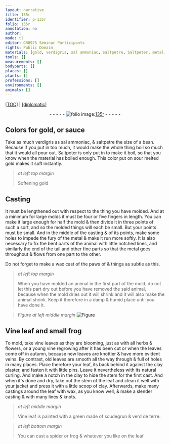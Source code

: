 ```yaml
---
layout: narrative
title: 135r
identifier: p-135r
folio: 135r
annotation: no
author:
mode: tl
editor: GR8975 Seminar Participants
rights: Public Domain
materials: [gold, verdigris, sal ammoniac, saltpetre, Saltpeter, metal, Vine leaf, frog, vine leaves, herbs, flowers, vine, leaves, leaf, clay plaster, wax, scudegrun, verd de terre]
tools: []
measurements: []
bodyparts: []
places: []
plants: []
professions: []
environments: []
animals: []
---
```


<p><a href="{{ site.baseurl }}/translation/">[TOC]</a> | <a href="{{ site.baseurl }}/texts/p-135r_tc/" target="_blank">[diplomatic]</a></p><div class="folio" align="center">- - - - - <a href="http://gallica.bnf.fr/ark:/12148/btv1b10500001g/f275.item.r=" target="_blank"><img src="https://cu-mkp.github.io/2017-workshop-edition/assets/photo-icon.png" alt="folio image: " style="display:inline-block; margin-bottom:-3px;"/>135r</a> - - - - - </div>  
  

## Colors for <span class="m">gold</span>, or sauce

 
 Take as much <span class="m">verdigris</span> as <span class="m">sal ammoniac</span>, & <span class="m">saltpetre</span> the size of a bean. Because if you put in too much, it would make the whole thing boil so much that it would all pour out. <span class="m">Saltpeter</span> is only put in to make it boil, so that you know when the material has boiled enough. This color put on sour melted <span class="m">gold</span> makes it soft instantly.
 
> *at left top margin*
> 
> 
> Softening <span class="m">gold</span>
 
 
  

## Casting

 
 It must be lengthened out with respect to the thing you have molded. And at a minimum for large molds it must be four or five fingers in length. You can make it large enough for half the mold & then divide it in three points of such a sort, and so the molded things will <span class="x">each</span> be small. But your points must be small. And in the middle of the casting & of its points, make some holes to impede the fury of the <span class="m">metal</span> & make it run more softly. It is also necessary to fix the bent parts of the animal with little notched lines, and similarly the end of the tail and other fine parts so that the <span class="m">metal</span> goes throughout & flows from one part to the other.
 
 Do not forget to make a wax cast of the paws of <span class="ill"></span> & things as subtle as this.
 
> *at left top margin*
> 
> 
>   When you have molded an animal in the first part of the mold, do not let this part dry out before you have removed the said animal, because when the mold dries out it will shrink and it will also make the animal shrink. Keep it therefore in a damp & humid place until you have done it.
 
> *Figure*
> *at left middle margin*
> <a href="https://drive.google.com/open?id=0B9-oNrvWdlO5U3BqOGxwTHNPeVk" target="_blank"><img src="https://cu-mkp.github.io/GR8975-edition/assets/photo-icon.png" alt="Figure" style="display:inline-block; margin-bottom:-3px;"/></a>
 
 
  

## <span class="m">Vine leaf</span> and small <span class="m">frog</span>

 
 To mold, take <span class="m">vine leaves</span> as they are blooming, just as with all <span class="m">herbs</span> & <span class="m">flowers</span>, or a young <span class="m">vine</span> regrowing after it has been cut or when the leaves come off in autumn, because new <span class="m">leaves</span> are knottier & have more evident veins. By contrast, old <span class="m">leaves</span> are smooth all the way through & full of holes in many places. Place therefore your <span class="m">leaf</span>, its back behind it against the <span class="m">clay plaster</span>, and fasten it with little pins. Leave it nevertheless with its natural curling. And make a notch in the clay to hide the stem for the first cast. And when it's done and dry, take out the stem of the <span class="m">leaf</span> and clean it well with your jacket and press it with a little scoop of clay. Afterwards, make many castings around the <span class="m">leaf</span> with <span class="m">wax</span>, as you know well, & make a slender casting & with many lines & knots.
 
> *at left middle margin*
> 
> 
>   Vine <span class="m">leaf</span> is painted with a green made of <span class="m">scudegrun</span> & <span class="m">verd de terre</span>.
 
> *at left bottom margin*
> 
> 
>   You can cast a spider or frog & whatever you like on the leaf.
 
